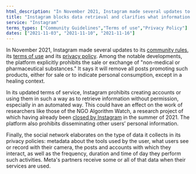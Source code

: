 ```yaml
---
html_description: "In November 2021, Instagram made several updates to its community rules, its terms of use and its privacy policy."
title: "Instagram blocks data retrieval and clarifies what information it retrieves"
service: "Instagram"
terms_types: ["Community Guidelines","Terms of use","Privacy Policy"]
dates: ["2021-11-03", "2021-11-10", "2021-11-16"]
---
```


In November 2021, Instagram made several updates to its <a target="_blank" rel="noopener" href="https://github.com/OpenTermsArchive/contrib-versions/commit/9998cb21b69a222540491a81dd05be19a9785891">community rules</a>, its <a target="_blank" rel="noopener" href="https://github.com/OpenTermsArchive/contrib-versions/commit/9aaf5dbfc3b34d45d640b0c7f96dce3598c7bcd2">terms of use</a> and its <a target="_blank" rel="noopener" href="https://github.com/OpenTermsArchive/contrib-versions/commit/927ceba3865d79cd1b123d9f4b9928b8e997070c">privacy policy</a>. Among the notable developments, the platform explicitly prohibits the sale or exchange of "non-medical or pharmaceutical substances." It says it will remove all posts promoting such products, either for sale or to indicate personal consumption, except in a healing context.

In its updated terms of service, Instagram prohibits creating accounts or using them in such a way as to retrieve information without permission, especially in an automated way. This could have an effect on the work of researchers like those of the NGO Algorithm Watch, a research project of which having already been <a target="_blank" rel="noopener" href="https://algorithmwatch.org/en/instagram-research-shut-down-by-facebook/">closed by Instagram</a> in the summer of 2021. The platform also prohibits disseminating other users’ personal information.

Finally, the social network elaborates on the type of data it collects in its privacy policies: metadata about the tools used by the user, what users see or record with their camera, the posts and accounts with which they interact, as well as the frequency, duration and time of day they perform such activities. Meta's partners receive some or all of that data when their services are used.
